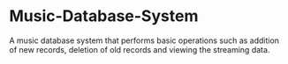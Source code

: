 # Music-Database-System
A music database system that performs basic operations such as addition of new records, deletion of old records and viewing the streaming data.
